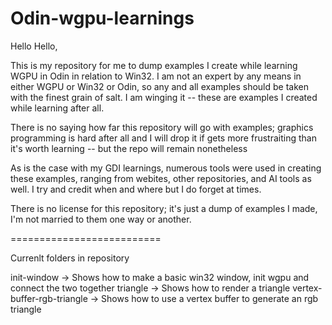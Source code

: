 # Odin-wgpu-learnings
Hello Hello,

This is my repository for me to dump examples I create while learning WGPU in Odin in relation to Win32.
I am not an expert by any means in either WGPU or Win32 or Odin, so any and all examples should be taken with the finest grain of salt.
I am winging it -- these are examples I created while learning after all.

There is no saying how far this repository will go with examples; graphics programming is hard after all and I will drop it if gets
more frustraiting than it's worth learning -- but the repo will remain nonetheless

As is the case with my GDI learnings, numerous tools were used in creating these examples,
ranging from webites, other repositories, and AI tools as well. I try and credit when and where but I do forget at times.

There is no license for this repository; it's just a dump of examples I made, I'm not married to them one way or another.

==========================

Currenlt folders in repository

init-window -> Shows how to make a basic win32 window, init wgpu and connect the two together
triangle -> Shows how to render a triangle
vertex-buffer-rgb-triangle -> Shows how to use a vertex buffer to generate an rgb triangle
